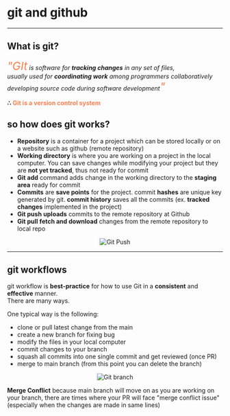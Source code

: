 # git and github

---

## What is git?

<em><span style="color: #FF7F50; font-size: 26px">"GIt</span> is software for **tracking changes** in any set of files,</br> usually used for **coordinating work** among programmers collaboratively developing source code during software development<em><span style="color: #FF7F50; font-size: 26px">"</span></em></em>

**∴** **<span style="color: #FF7F50;">Git is a version control system</span>**

## so how does git works?

-   **Repository** is a container for a project which can be stored locally or on a website such as github (remote repository)
-   **Working directory** is where you are working on a project in the local computer. You can save changes while modifying your project but they are **not yet tracked**, thus not ready for commit
-   **Git add** command adds change in the working directory to the **staging area** ready for commit
-   **Commits** are **save points** for the project. commit **hashes** are unique key generated by git. **commit history** saves all the commits (ex. **tracked changes** implemented in the project)
-   **Git push** **uploads** commits to the remote repository at Github
-   **Git pull** **fetch and download** changes from the remote repository to local repo

<span style="display: block; text-align: center;">![Git Push](https://user-images.githubusercontent.com/102004753/174426626-ccc09536-dee8-4810-b1c4-4051ab545fde.png)
</span>

---

## git workflows

git workflow is **best-practice** for how to use Git in a **consistent** and **effective** manner. </br> There are many ways.

One typical way is the following:

-   clone or pull latest change from the main
-   create a new branch for fixing bug
-   modify the files in your local computer
-   commit changes to your branch
-   squash all commits into one single commit and get reviewed (once PR)
-   merge to main branch (from this point you can delete the branch)

<span style="display: block; text-align: center;">![Git branch](https://user-images.githubusercontent.com/102004753/174427046-6c9bb3bd-2db4-4f33-acb3-ebf737f51544.png)
</span>

**Merge Conflict**
because main branch will move on as you are working on your branch, there are times where your PR will face "merge conflict issue"
(especially when the changes are made in same lines)
